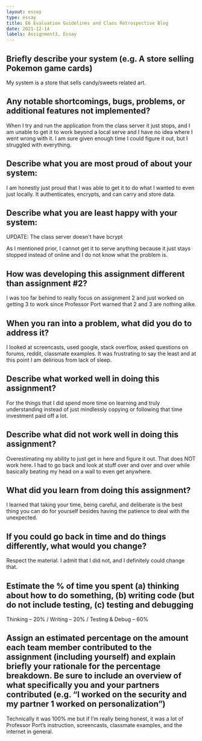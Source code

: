 ```yaml
---
layout: essay
type: essay
title: E6 Evaluation Guidelines and Class Retrospective Blog
date: 2021-12-14
labels: Assignment3, Essay
---
```


## Briefly describe your system (e.g. A store selling Pokemon game cards)

My system is a store that sells candy/sweets related art.

## Any notable shortcomings, bugs, problems, or additional features not implemented?

When I try and run the application from the class server it just stops, and I am unable to get it to work beyond a local serve and I have no idea where I went wrong with it. I am sure given enough time I could figure it out, but I struggled with everything.

## Describe what you are most proud of about your system:

I am honestly just proud that I was able to get it to do what I wanted to even just locally. It authenticates, encrypts, and can carry and store data.

## Describe what you are least happy with your system:

UPDATE: The class server doesn't have bcrypt

As I mentioned prior, I cannot get it to serve anything because it just stays stopped instead of online and I do not know what the problem is.

## How was developing this assignment different than assignment #2?

I was too far behind to really focus on assignment 2 and just worked on getting 3 to work since Professor Port warned that 2 and 3 are nothing alike.

## When you ran into a problem, what did you do to address it?

I looked at screencasts, used google, stack overflow, asked questions on forums, reddit, classmate examples. It was frustrating to say the least and at this point I am delirious from lack of sleep.

## Describe what worked well in doing this assignment?

For the things that I did spend more time on learning and truly understanding instead of just mindlessly copying or following that time investment paid off a lot.

## Describe what did not work well in doing this assignment?

Overestimating my ability to just get in here and figure it out. That does NOT work here. I had to go back and look at stuff over and over and over while basically beating my head on a wall to even get anywhere.

## What did you learn from doing this assignment?

I learned that taking your time, being careful, and deliberate is the best thing you can do for yourself besides having the patience to deal with the unexpected.

## If you could go back in time and do things differently, what would you change?

Respect the material. I admit that I did not, and I definitely could change that.

## Estimate the % of time you spent (a) thinking about how to do something, (b) writing code (but do not include testing, (c) testing and debugging

Thinking – 20% / Writing – 20% / Testing & Debug – 60%

## Assign an estimated percentage on the amount each team member contributed to the assignment (including yourself) and explain briefly your rationale for the percentage breakdown. Be sure to include an overview of what specifically you and your partners contributed (e.g. “I worked on the security and my partner 1 worked on personalization”)

Technically it was 100% me but if I’m really being honest, it was a lot of Professor Port’s instruction, screencasts, classmate examples, and the internet in general.
